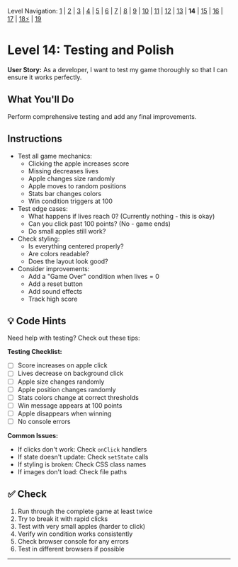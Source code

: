 Level Navigation: [1](./react-clicker-game-lv-1.md) | [2](./react-clicker-game-lv-2.md) | [3](./react-clicker-game-lv-3.md) | [4](./react-clicker-game-lv-4.md) | [5](./react-clicker-game-lv-5.md) | [6](./react-clicker-game-lv-6.md) | [7](./react-clicker-game-lv-7.md) | [8](./react-clicker-game-lv-8.md) | [9](./react-clicker-game-lv-9.md) | [10](./react-clicker-game-lv-10.md) | [11](./react-clicker-game-lv-11.md) | [12](./react-clicker-game-lv-12.md) | [13](./react-clicker-game-lv-13.md) | **14** | [15](./react-clicker-game-lv-15.md) | [16](./react-clicker-game-lv-16.md) | [17](./react-clicker-game-lv-17.md) | [18⚡](./react-clicker-game-lv-18.md) | [19](./react-clicker-game-lv-19.md)

# Level 14: Testing and Polish

**User Story:** As a developer, I want to test my game thoroughly so that I can ensure it works perfectly.

## What You'll Do

Perform comprehensive testing and add any final improvements.

## Instructions

- Test all game mechanics:
  - Clicking the apple increases score
  - Missing decreases lives
  - Apple changes size randomly
  - Apple moves to random positions
  - Stats bar changes colors
  - Win condition triggers at 100
- Test edge cases:
  - What happens if lives reach 0? (Currently nothing - this is okay)
  - Can you click past 100 points? (No - game ends)
  - Do small apples still work?
- Check styling:
  - Is everything centered properly?
  - Are colors readable?
  - Does the layout look good?
- Consider improvements:
  - Add a "Game Over" condition when lives = 0
  - Add a reset button
  - Add sound effects
  - Track high score

## 💡 Code Hints

Need help with testing? Check out these tips:

**Testing Checklist:**
- [ ] Score increases on apple click
- [ ] Lives decrease on background click
- [ ] Apple size changes randomly
- [ ] Apple position changes randomly
- [ ] Stats colors change at correct thresholds
- [ ] Win message appears at 100 points
- [ ] Apple disappears when winning
- [ ] No console errors

**Common Issues:**
- If clicks don't work: Check `onClick` handlers
- If state doesn't update: Check `setState` calls
- If styling is broken: Check CSS class names
- If images don't load: Check file paths

## ✅ Check

1. Run through the complete game at least twice
2. Try to break it with rapid clicks
3. Test with very small apples (harder to click)
4. Verify win condition works consistently
5. Check browser console for any errors
6. Test in different browsers if possible

---